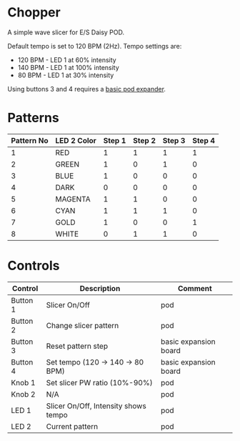 # Chopper

A simple wave slicer for E/S Daisy POD.

Default tempo is set to 120 BPM (2Hz). Tempo settings are:

- 120 BPM - LED 1 at 60% intensity
- 140 BPM - LED 1 at 100% intensity
- 80 BPM - LED 1 at 30% intensity

Using buttons 3 and 4 requires a [basic pod expander](https://github.com/KnightHill/daisy-basic-expander).

# Patterns

| Pattern No | LED 2 Color | Step 1 | Step 2 | Step 3 | Step 4 |
| --- | --- | --- | --- | --- | --- |
| 1 | RED | 1 | 1 | 1 | 1 |
| 2 | GREEN | 1 | 0 | 1 | 0 |
| 3 | BLUE | 1 | 0 | 0 | 0 |
| 4 | DARK | 0 | 0 | 0 | 0 |
| 5 | MAGENTA | 1 | 1 | 0 | 0 |
| 6 | CYAN | 1 | 1 | 1 | 0 |
| 7 | GOLD | 1 | 0 | 0 | 1 |
| 8 | WHITE | 0 | 1 | 1 | 0 |


# Controls


| Control | Description | Comment |
| --- | --- | --- |
| Button 1 | Slicer On/Off | pod |
| Button 2 | Change slicer pattern | pod |
| Button 3 | Reset pattern step | basic expansion board |
| Button 4 | Set tempo (120 -> 140 -> 80 BPM) | basic expansion board |
| Knob 1 | Set slicer PW ratio (10%-90%) | pod |
| Knob 2 | N/A | pod |
| LED 1 | Slicer On/Off, Intensity shows tempo | pod |
| LED 2 | Current pattern | pod |